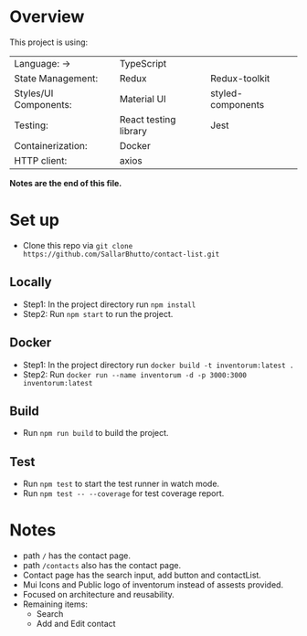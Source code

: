 # Overview

This project is using:

<table>
    <tbody>
        <tr>
            <td >Language: -></td>
            <td >TypeScript</td>
        </tr>
        <tr>
            <td>State Management:</td>
            <td>Redux</td>
            <td>Redux-toolkit</td>
        </tr>
         <tr>
            <td>Styles/UI Components:</td>
            <td>Material UI</td>
            <td>styled-components</td>
        </tr>
        <tr>
            <td>Testing:</td>
            <td>React testing library</td>
            <td>Jest</td>
        </tr>
        <tr>
            <td>Containerization:</td>
            <td>Docker</td>
        </tr>
        <tr>
            <td>HTTP client:</td>
            <td>axios</td>
        </tr>
    </tbody>
</table>

**Notes are the end of this file.**

# Set up

- Clone this repo via `git clone https://github.com/SallarBhutto/contact-list.git`

## Locally

- Step1: In the project directory run `npm install`
- Step2: Run `npm start` to run the project.

## Docker

- Step1: In the project directory run `docker build -t inventorum:latest .`
- Step2: Run `docker run --name inventorum -d -p 3000:3000 inventorum:latest`

## Build

- Run `npm run build` to build the project.

## Test

- Run `npm test` to start the test runner in watch mode.
- Run `npm test -- --coverage` for test coverage report.

# Notes

- path `/` has the contact page.
- path `/contacts` also has the contact page.
- Contact page has the search input, add button and contactList.
- Mui Icons and Public logo of inventorum instead of assests provided.
- Focused on architecture and reusability.
- Remaining items:
  - Search
  - Add and Edit contact
